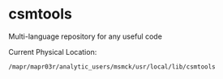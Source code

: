 # csmtools
Multi-language repository for any useful code

Current Physical Location:

`/mapr/mapr03r/analytic_users/msmck/usr/local/lib/csmtools`
